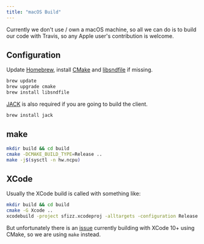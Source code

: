 ```yaml
---
title: "macOS Build"
---
```


Currently we don't use / own a macOS machine, so all we can do is to build our
code with Travis, so any Apple user's contribution is welcome.

## Configuration

Update [Homebrew], install [CMake] and [libsndfile] if missing.

```bash
brew update
brew upgrade cmake
brew install libsndfile
```

[JACK] is also required if you are going to build the client.

```bash
brew install jack
```

## make

```bash
mkdir build && cd build
cmake -DCMAKE_BUILD_TYPE=Release ..
make -j$(sysctl -n hw.ncpu)
```

## XCode

Usually the XCode build is called with something like:

```bash
mkdir build && cd build
cmake -G Xcode ..
xcodebuild -project sfizz.xcodeproj -alltargets -configuration Release build
```

But unfortunately there is an [issue] currently building with XCode 10+
using CMake, so we are using `make` instead.


[CMake]:      https://cmake.org/
[Homebrew]:   https://brew.sh/
[issue]:      https://gitlab.kitware.com/cmake/cmake/issues/18088
[JACK]:       https://jackaudio.org/
[libsndfile]: http://mega-nerd.com/libsndfile/
